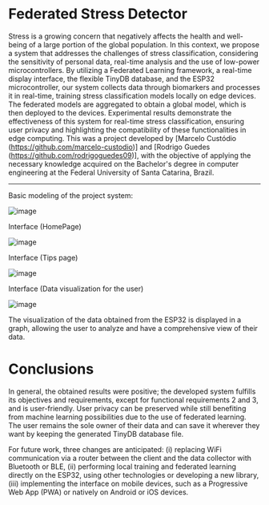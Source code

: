 # Federated Stress Detector

Stress is a growing concern that negatively affects the health and well-being of a large portion of the global population. In this context, we propose a system that addresses the challenges of stress classification, considering the sensitivity of personal data, real-time analysis and the use of low-power microcontrollers. By utilizing a Federated Learning framework, a real-time display interface, the flexible TinyDB database, and the ESP32 microcontroller, our system collects data through biomarkers and processes it in real-time, training stress classification models locally on edge devices. The federated models are aggregated to obtain a global model, which is then deployed to the devices. Experimental results demonstrate the effectiveness of this system for real-time stress classification, ensuring user privacy and highlighting the compatibility of these functionalities in edge computing.
This was a project developed by [Marcelo Custódio (https://github.com/marcelo-custodio)] and [Rodrigo Guedes (https://github.com/rodrigoguedes09)], with the objective of applying the necessary knowledge acquired on the Bachelor's degree in computer engineering at the Federal University of Santa Catarina, Brazil.

 ---
 
Basic modeling of the project system:


![image](https://github.com/rodrigoguedes09/Federated_Learning_Stress_Detector/assets/61996985/2a7f08ac-e379-4872-86ab-810e54fcc3e9)



Interface (HomePage)


![image](https://github.com/rodrigoguedes09/Federated_Learning_Stress_Detector/assets/61996985/9ede9a3b-aa77-4c21-a5c8-647e4d8144f8)



Interface (Tips page)


![image](https://github.com/rodrigoguedes09/Federated_Learning_Stress_Detector/assets/61996985/6f8f9202-f84a-4333-aecd-d1151420ee98)



Interface (Data visualization for the user)


![image](https://github.com/rodrigoguedes09/Federated_Learning_Stress_Detector/assets/61996985/0276c8d6-e177-40c2-a3da-93929ff250dc)

The visualization of the data obtained from the ESP32 is displayed in a graph, allowing the user to analyze and have a comprehensive view of their data.



# Conclusions

In general, the obtained results were positive; the developed system fulfills its objectives and requirements, except for functional requirements 2 and 3, and is user-friendly. User privacy can be preserved while still benefiting from machine learning possibilities due to the use of federated learning. The user remains the sole owner of their data and can save it wherever they want by keeping the generated TinyDB database file.

For future work, three changes are anticipated: (i) replacing WiFi communication via a router between the client and the data collector with Bluetooth or BLE, (ii) performing local training and federated learning directly on the ESP32, using other technologies or developing a new library, (iii) implementing the interface on mobile devices, such as a Progressive Web App (PWA) or natively on Android or iOS devices.



